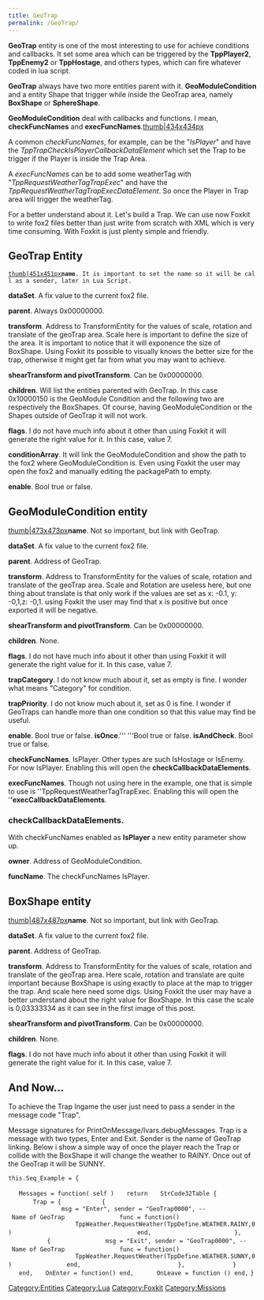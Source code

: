 ```yaml
---
title: GeoTrap
permalink: /GeoTrap/
---
```


**GeoTrap** entity is one of the most interesting to use for achieve
conditions and callbacks. It set some area which can be triggered by the
**TppPlayer2**, **TppEnemy2** or **TppHostage**, and others types, which
can fire whatever coded in lua script.

**GeoTrap** always have two more entities parent with it.
**GeoModuleCondition** and a entity Shape that trigger while inside the
GeoTrap area, namely **BoxShape** or **SphereShape**.

**GeoModuleCondition** deal with callbacks and functions. I mean,
**checkFuncNames** and
**execFuncNames**.[thumb|434x434px](/File:GeoTrap_Visual.jpg "wikilink")

A common *checkFuncNames*, for example, can be the "*IsPlayer*" and have
the *TppTrapCheckIsPlayerCallbackDataElement* which set the Trap to be
trigger if the Player is inside the Trap Area.

A *execFuncNames* can be to add some weatherTag with
"*TppRequestWeatherTagTrapExec*" and have the
*TppRequestWeatherTagTrapExecDataElement*. So once the Player in Trap
area will trigger the weatherTag.

For a better understand about it. Let's build a Trap. We can use now
Foxkit to write fox2 files better than just write from scratch with XML
which is very time consuming. With Foxkit is just plenty simple and
friendly.

## **GeoTrap** Entity

[`thumb|451x451px`](/File:GeoTrap_Entity.jpg "wikilink")**`name`**`. It is important to set the name so it will be call as a sender, later in Lua Script. `

**dataSet**. A fix value to the current fox2 file.

**parent**. Always 0x00000000.

**transform**. Address to TransformEntity for the values of scale,
rotation and translate of the geoTrap area. Scale here is important to
define the size of the area. It is important to notice that it will
exponence the size of BoxShape. Using Foxkit its possible to visually
knows the better size for the trap, otherwise it might get far from what
you may want to achieve.

**shearTransform and pivotTransform**. Can be 0x00000000.

**children**. Will list the entities parented with GeoTrap. In this case
0x10000150 is the GeoModule Condition and the following two are
respectively the BoxShapes. Of course, having GeoModuleCondition or the
Shapes outside of GeoTrap it will not work.

**flags**. I do not have much info about it other than using Foxkit it
will generate the right value for it. In this case, value 7.

**conditionArray**. It will link the GeoModuleCondition and show the
path to the fox2 where GeoModuleCondition is. Even using Foxkit the user
may open the fox2 and manually editing the packagePath to empty.

**enable**. Bool true or false.

## **GeoModuleCondition** entity

[thumb|473x473px](/File:GeoModuleCondition-0.jpg "wikilink")**name**.
Not so important, but link with GeoTrap.

**dataSet**. A fix value to the current fox2 file.

**parent**. Address of GeoTrap.

**transform**. Address to TransformEntity for the values of scale,
rotation and translate of the geoTrap area. Scale and Rotation are
useless here, but one thing about translate is that only work if the
values are set as x: -0.1, y: -0,1,z: -0,1. using Foxkit the user may
find that x is positive but once exported it will be negative.

**shearTransform and pivotTransform**. Can be 0x00000000.

**children**. None.

**flags**. I do not have much info about it other than using Foxkit it
will generate the right value for it. In this case, value 7.

**trapCategory**. I do not know much about it, set as empty is fine. I
wonder what means "Category" for condition.

**trapPriority**. I do not know much about it, set as 0 is fine. I
wonder if GeoTraps can handle more than one condition so that this value
may find be useful.

**enable**. Bool true or false. **isOnce**.''' '''Bool true or false.
**isAndCheck**. Bool true or false.

**checkFuncNames**. IsPlayer. Other types are such IsHostage or IsEnemy.
For now IsPlayer. Enabling this will open the
**checkCallbackDataElements**.

**execFuncNames**. Though not using here in the example, one that is
simple to use is ''TppRequestWeatherTagTrapExec. Enabling this will open
the '**'execCallbackDataElements**.

### **checkCallbackDataElements**.

With checkFuncNames enabled as **IsPlayer** a new entity parameter show
up.

**owner**. Address of GeoModuleCondition.

**funcName**. The checkFuncNames IsPlayer.

## **BoxShape** entity

[thumb|487x487px](/File:BoxShape.jpg "wikilink")**name**. Not so
important, but link with GeoTrap.

**dataSet**. A fix value to the current fox2 file.

**parent**. Address of GeoTrap.

**transform**. Address to TransformEntity for the values of scale,
rotation and translate of the geoTrap area. Here scale, rotation and
translate are quite important because BoxShape is using exactly to place
at the map to trigger the trap. And scale here need some digs. Using
Foxkit the user may have a better understand about the right value for
BoxShape. In this case the scale is 0,03333334 as it can see in the
first image of this post.

**shearTransform and pivotTransform**. Can be 0x00000000.

**children**. None.

**flags**. I do not have much info about it other than using Foxkit it
will generate the right value for it. In this case, value 7.

## And Now...

To achieve the Trap Ingame the user just need to pass a sender in the
message code "Trap".

Message signatures for PrintOnMessage/Ivars.debugMessages. Trap is a
message with two types, Enter and Exit. Sender is the name of GeoTrap
linking. Below i show a simple way of once the player reach the Trap or
collide with the BoxShape it will change the weather to RAINY. Once out
of the GeoTrap it will be SUNNY.

`this.Seq_Example = {`

`   Messages = function( self )`
`   return`
`   StrCode32Table {        `
`       Trap = {`
`           {`
`               msg = "Enter", sender = "GeoTrap0000", -- Name of GeoTrap`
`               func = function()`
`                   TppWeather.RequestWeather(TppDefine.WEATHER.RAINY,0)                    `
`               end,            `
`           },`
`           {`
`               msg = "Exit", sender = "GeoTrap0000", -- Name of GeoTrap`
`               func = function()`
`                   TppWeather.RequestWeather(TppDefine.WEATHER.SUNNY,0)`
`               end,                `
`           },          `
`   }`
`   end,`
`   OnEnter = function() end,   `
`   OnLeave = function () end,`
`}`

[Category:Entities](/Category:Entities "wikilink")
[Category:Lua](/Category:Lua "wikilink")
[Category:Foxkit](/Category:Foxkit "wikilink")
[Category:Missions](/Category:Missions "wikilink")